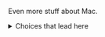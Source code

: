 Even more stuff about Mac.
 
 
<details>
<summary>Choices that lead here</summary>


<ul><li>Operating System: <a href='more_aa.md'>Windows</a> <a href='more_ba.md'>Linux</a> <b>MacOS</b></li>
<li>Skill level: <b>Expert</b> <a href='more_cb.md'>Beginner</a></li>
</ul>
</details>
